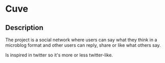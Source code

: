 # Cuve

## Description

The project is a social network where users can say what they think in a microblog format and other users can reply, share or like what others say.

Is inspired in twitter so it's more or less twitter-like.